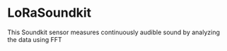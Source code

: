 # LoRaSoundkit
This Soundkit sensor measures continuously audible sound by analyzing the data using FFT
